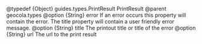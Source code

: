 @typedef {Object} guides.types.PrintResult PrintResult
@parent geocola.types
@option {String} error If an error occurs this property will contain the error. The title property will contain a user friendly error message.
@option {String} title The printout title or title of the error
@option {String} url The url to the print result

